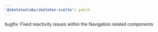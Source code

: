 ```yaml
---
'@skeletonlabs/skeleton-svelte': patch
---
```


bugfix: Fixed reactivity issues within the Navigation related components
